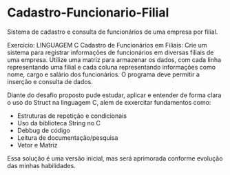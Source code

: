 # Cadastro-Funcionario-Filial
Sistema de cadastro e consulta de funcionários de uma empresa por filial.

Exercicio: LINGUAGEM C
Cadastro de Funcionários em Filiais: Crie um sistema para registrar informações de funcionários em diversas filiais de uma empresa. Utilize uma matriz para armazenar os dados, com cada linha representando uma filial e cada coluna representando informações como nome, cargo e salário dos funcionários. O programa deve permitir a inserção e consulta de dados.

Diante do desafio proposto pude estudar, aplicar e entender de forma clara o uso do Struct na linguagem C, alem de exxercitar fundamentos como: 

- Estruturas de repetição e condicionais
- Uso da biblioteca String no C
- Debbug de código
- Leitura de documentação/pesquisa
- Vetor e Matriz

Essa solução é uma versão inicial, mas será aprimorada conforme evolução das minhas habilidades.
  
